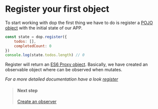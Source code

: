 
# Register your first object

To start working with dop the first thing we have to do is register a [POJO object](https://en.wikipedia.org/wiki/Plain_old_Java_object) with the initial state of our APP.

```js
const state = dop.register({
    todos: [],
    completedCount: 0
})
console.log(state.todos.length) // 0
```

Register will return an [ES6 Proxy object](https://developer.mozilla.org/en/docs/Web/JavaScript/Reference/Global_Objects/Proxy). Basically, we have created an observable object where can be observed when mutates.





*For a more detailed documentation have a look [register](/api/javascript/register)*





> #### Next step
> [Create an observer](/guide/javascript/create-observer)

